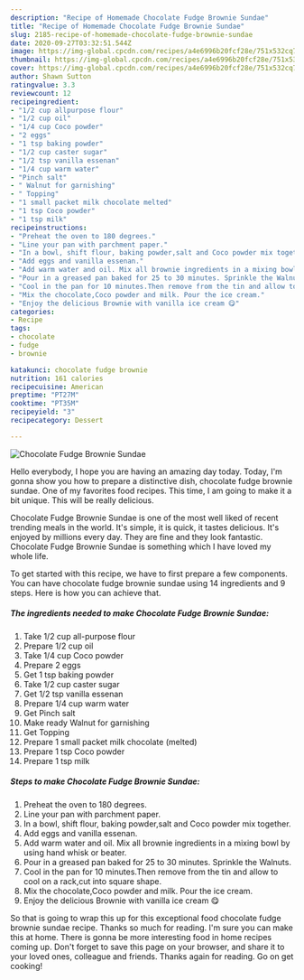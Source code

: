 ```yaml
---
description: "Recipe of Homemade Chocolate Fudge Brownie Sundae"
title: "Recipe of Homemade Chocolate Fudge Brownie Sundae"
slug: 2185-recipe-of-homemade-chocolate-fudge-brownie-sundae
date: 2020-09-27T03:32:51.544Z
image: https://img-global.cpcdn.com/recipes/a4e6996b20fcf28e/751x532cq70/chocolate-fudge-brownie-sundae-recipe-main-photo.jpg
thumbnail: https://img-global.cpcdn.com/recipes/a4e6996b20fcf28e/751x532cq70/chocolate-fudge-brownie-sundae-recipe-main-photo.jpg
cover: https://img-global.cpcdn.com/recipes/a4e6996b20fcf28e/751x532cq70/chocolate-fudge-brownie-sundae-recipe-main-photo.jpg
author: Shawn Sutton
ratingvalue: 3.3
reviewcount: 12
recipeingredient:
- "1/2 cup allpurpose flour"
- "1/2 cup oil"
- "1/4 cup Coco powder"
- "2 eggs"
- "1 tsp baking powder"
- "1/2 cup caster sugar"
- "1/2 tsp vanilla essenan"
- "1/4 cup warm water"
- "Pinch salt"
- " Walnut for garnishing"
- " Topping"
- "1 small packet milk chocolate melted"
- "1 tsp Coco powder"
- "1 tsp milk"
recipeinstructions:
- "Preheat the oven to 180 degrees."
- "Line your pan with parchment paper."
- "In a bowl, shift flour, baking powder,salt and Coco powder mix together."
- "Add eggs and vanilla essenan."
- "Add warm water and oil. Mix all brownie ingredients in a mixing bowl by using hand whisk or beater."
- "Pour in a greased pan baked for 25 to 30 minutes. Sprinkle the Walnuts."
- "Cool in the pan for 10 minutes.Then remove from the tin and allow to cool on a rack,cut into square shape."
- "Mix the chocolate,Coco powder and milk. Pour the ice cream."
- "Enjoy the delicious Brownie with vanilla ice cream 😋"
categories:
- Recipe
tags:
- chocolate
- fudge
- brownie

katakunci: chocolate fudge brownie 
nutrition: 161 calories
recipecuisine: American
preptime: "PT27M"
cooktime: "PT35M"
recipeyield: "3"
recipecategory: Dessert

---
```



![Chocolate Fudge Brownie Sundae](https://img-global.cpcdn.com/recipes/a4e6996b20fcf28e/751x532cq70/chocolate-fudge-brownie-sundae-recipe-main-photo.jpg)

Hello everybody, I hope you are having an amazing day today. Today, I'm gonna show you how to prepare a distinctive dish, chocolate fudge brownie sundae. One of my favorites food recipes. This time, I am going to make it a bit unique. This will be really delicious.



Chocolate Fudge Brownie Sundae is one of the most well liked of recent trending meals in the world. It's simple, it is quick, it tastes delicious. It's enjoyed by millions every day. They are fine and they look fantastic. Chocolate Fudge Brownie Sundae is something which I have loved my whole life.


To get started with this recipe, we have to first prepare a few components. You can have chocolate fudge brownie sundae using 14 ingredients and 9 steps. Here is how you can achieve that.

<!--inarticleads1-->

##### The ingredients needed to make Chocolate Fudge Brownie Sundae:

1. Take 1/2 cup all-purpose flour
1. Prepare 1/2 cup oil
1. Take 1/4 cup Coco powder
1. Prepare 2 eggs
1. Get 1 tsp baking powder
1. Take 1/2 cup caster sugar
1. Get 1/2 tsp vanilla essenan
1. Prepare 1/4 cup warm water
1. Get Pinch salt
1. Make ready  Walnut for garnishing
1. Get  Topping
1. Prepare 1 small packet milk chocolate (melted)
1. Prepare 1 tsp Coco powder
1. Prepare 1 tsp milk




<!--inarticleads2-->

##### Steps to make Chocolate Fudge Brownie Sundae:

1. Preheat the oven to 180 degrees.
1. Line your pan with parchment paper.
1. In a bowl, shift flour, baking powder,salt and Coco powder mix together.
1. Add eggs and vanilla essenan.
1. Add warm water and oil. Mix all brownie ingredients in a mixing bowl by using hand whisk or beater.
1. Pour in a greased pan baked for 25 to 30 minutes. Sprinkle the Walnuts.
1. Cool in the pan for 10 minutes.Then remove from the tin and allow to cool on a rack,cut into square shape.
1. Mix the chocolate,Coco powder and milk. Pour the ice cream.
1. Enjoy the delicious Brownie with vanilla ice cream 😋




So that is going to wrap this up for this exceptional food chocolate fudge brownie sundae recipe. Thanks so much for reading. I'm sure you can make this at home. There is gonna be more interesting food in home recipes coming up. Don't forget to save this page on your browser, and share it to your loved ones, colleague and friends. Thanks again for reading. Go on get cooking!
